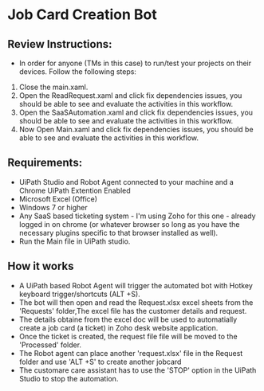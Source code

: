 # Job Card Creation Bot

## Review Instructions:

- In order for anyone (TMs in this case) to run/test your projects on their devices. Follow the following steps:
1. Close the main.xaml.
2. Open the ReadRequest.xaml and click fix dependencies issues, you should be able to see and evaluate the activities in this workflow.
3. Open the SaaSAutomation.xaml and click fix dependencies issues, you should be able to see and evaluate the activities in this workflow.
4. Now Open Main.xaml and click fix dependencies issues, you should be able to see and evaluate the activities in this workflow.


## Requirements:
- UiPath Studio and Robot Agent connected to your machine and a Chrome UiPath Extention Enabled
- Microsoft Excel (Office)
- Windows 7 or higher
- Any SaaS based ticketing system - I'm using Zoho for this one - already logged in on chrome (or whatever browser so long as you have the necessary plugins specific to that browser installed as well).
- Run the Main file in UiPath studio.

## How it works
- A UiPath based Robot Agent will trigger the automated bot with Hotkey keyboard trigger/shortcuts (ALT +S).
- The bot will then open and read the Request.xlsx excel sheets from the 'Requests' folder,The excel file has the customer details and request.
- The details obtaine from the excel doc will be used to automatially create a job card (a ticket) in Zoho desk website application.
- Once the ticket is created, the request file file will be moved to the 'Processed' folder.
- The Robot agent can place another 'request.xlsx' file in the Request folder and use 'ALT +S' to create another jobcard
- The customare care assistant has to use the 'STOP' option in the UiPath Studio to stop the automation.

